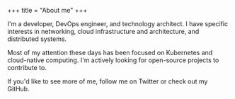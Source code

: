 +++
title = "About me"
+++

I'm a developer, DevOps engineer, and technology architect. I have specific interests in networking, cloud infrastructure and architecture, and distributed systems.

Most of my attention these days has been focused on Kubernetes and cloud-native computing. I'm actively looking for open-source projects to contribute to.

If you'd like to see more of me, follow me on Twitter or check out my GitHub.
